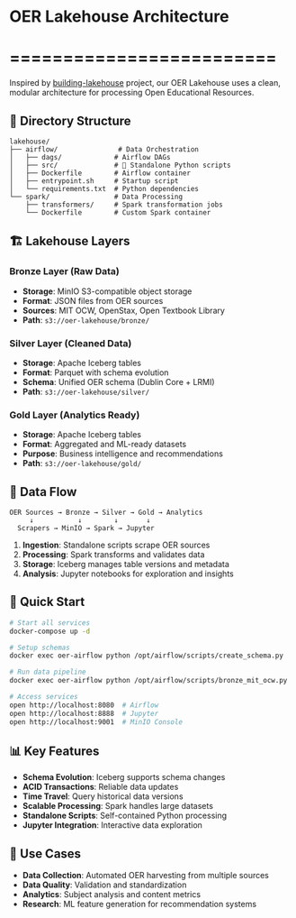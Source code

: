 # OER Lakehouse Architecture
# =========================

Inspired by [building-lakehouse](https://github.com/harrydevforlife/building-lakehouse) project, 
our OER Lakehouse uses a clean, modular architecture for processing Open Educational Resources.

## 📁 Directory Structure

```
lakehouse/
├── airflow/               # Data Orchestration
│   ├── dags/             # Airflow DAGs
│   ├── src/              # 🌟 Standalone Python scripts
│   ├── Dockerfile        # Airflow container
│   ├── entrypoint.sh     # Startup script
│   └── requirements.txt  # Python dependencies
└── spark/                # Data Processing
    ├── transformers/     # Spark transformation jobs
    └── Dockerfile        # Custom Spark container
```

## 🏗️ Lakehouse Layers

### Bronze Layer (Raw Data)
- **Storage**: MinIO S3-compatible object storage
- **Format**: JSON files from OER sources
- **Sources**: MIT OCW, OpenStax, Open Textbook Library
- **Path**: `s3://oer-lakehouse/bronze/`

### Silver Layer (Cleaned Data)
- **Storage**: Apache Iceberg tables
- **Format**: Parquet with schema evolution
- **Schema**: Unified OER schema (Dublin Core + LRMI)
- **Path**: `s3://oer-lakehouse/silver/`

### Gold Layer (Analytics Ready)
- **Storage**: Apache Iceberg tables
- **Format**: Aggregated and ML-ready datasets
- **Purpose**: Business intelligence and recommendations
- **Path**: `s3://oer-lakehouse/gold/`

## 🔄 Data Flow

```
OER Sources → Bronze → Silver → Gold → Analytics
     ↓           ↓        ↓       ↓
  Scrapers → MinIO → Spark → Jupyter
```

1. **Ingestion**: Standalone scripts scrape OER sources
2. **Processing**: Spark transforms and validates data
3. **Storage**: Iceberg manages table versions and metadata
4. **Analysis**: Jupyter notebooks for exploration and insights

## 🚀 Quick Start

```bash
# Start all services
docker-compose up -d

# Setup schemas
docker exec oer-airflow python /opt/airflow/scripts/create_schema.py

# Run data pipeline
docker exec oer-airflow python /opt/airflow/scripts/bronze_mit_ocw.py

# Access services
open http://localhost:8080  # Airflow
open http://localhost:8888  # Jupyter
open http://localhost:9001  # MinIO Console
```

## 📊 Key Features

- **Schema Evolution**: Iceberg supports schema changes
- **ACID Transactions**: Reliable data updates
- **Time Travel**: Query historical data versions
- **Scalable Processing**: Spark handles large datasets
- **Standalone Scripts**: Self-contained Python processing
- **Jupyter Integration**: Interactive data exploration

## 🎯 Use Cases

- **Data Collection**: Automated OER harvesting from multiple sources
- **Data Quality**: Validation and standardization
- **Analytics**: Subject analysis and content metrics
- **Research**: ML feature generation for recommendation systems

